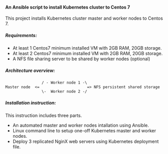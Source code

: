 #### An Ansible script to install Kubernetes cluster to Centos 7

This project installs Kubernetes cluster master and worker nodes to Centos 7.

##### Requirements:
* At least 1 Centos7 minimum installed VM with 2GB RAM, 20GB storage.
* At least 2 Centos7 minimum installed VM with 2GB RAM, 20GB storage.
* A NFS file sharing server to be shared by worker nodes (optional)

##### Architecture overview:

```
                / - Worker node 1 -\
Master node  <=                     => NFS persistent shared storage 
                \-  Worker node 2 -/

```
##### Installation instruction:
This instruction includes three parts.
* An automated master and worker nodes intallation using Ansible.
* Linux command line to setup one-off Kubernetes master and worker nodes.
* Deploy 3 replicated NginX web servers using Kubernetes deployment file.


